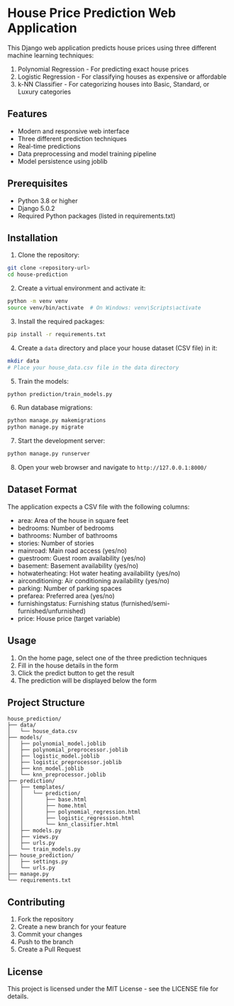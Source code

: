 # House Price Prediction Web Application

This Django web application predicts house prices using three different machine learning techniques:
1. Polynomial Regression - For predicting exact house prices
2. Logistic Regression - For classifying houses as expensive or affordable
3. k-NN Classifier - For categorizing houses into Basic, Standard, or Luxury categories

## Features

- Modern and responsive web interface
- Three different prediction techniques
- Real-time predictions
- Data preprocessing and model training pipeline
- Model persistence using joblib

## Prerequisites

- Python 3.8 or higher
- Django 5.0.2
- Required Python packages (listed in requirements.txt)

## Installation

1. Clone the repository:
```bash
git clone <repository-url>
cd house-prediction
```

2. Create a virtual environment and activate it:
```bash
python -m venv venv
source venv/bin/activate  # On Windows: venv\Scripts\activate
```

3. Install the required packages:
```bash
pip install -r requirements.txt
```

4. Create a `data` directory and place your house dataset (CSV file) in it:
```bash
mkdir data
# Place your house_data.csv file in the data directory
```

5. Train the models:
```bash
python prediction/train_models.py
```

6. Run database migrations:
```bash
python manage.py makemigrations
python manage.py migrate
```

7. Start the development server:
```bash
python manage.py runserver
```

8. Open your web browser and navigate to `http://127.0.0.1:8000/`

## Dataset Format

The application expects a CSV file with the following columns:
- area: Area of the house in square feet
- bedrooms: Number of bedrooms
- bathrooms: Number of bathrooms
- stories: Number of stories
- mainroad: Main road access (yes/no)
- guestroom: Guest room availability (yes/no)
- basement: Basement availability (yes/no)
- hotwaterheating: Hot water heating availability (yes/no)
- airconditioning: Air conditioning availability (yes/no)
- parking: Number of parking spaces
- prefarea: Preferred area (yes/no)
- furnishingstatus: Furnishing status (furnished/semi-furnished/unfurnished)
- price: House price (target variable)

## Usage

1. On the home page, select one of the three prediction techniques
2. Fill in the house details in the form
3. Click the predict button to get the result
4. The prediction will be displayed below the form

## Project Structure

```
house_prediction/
├── data/
│   └── house_data.csv
├── models/
│   ├── polynomial_model.joblib
│   ├── polynomial_preprocessor.joblib
│   ├── logistic_model.joblib
│   ├── logistic_preprocessor.joblib
│   ├── knn_model.joblib
│   └── knn_preprocessor.joblib
├── prediction/
│   ├── templates/
│   │   └── prediction/
│   │       ├── base.html
│   │       ├── home.html
│   │       ├── polynomial_regression.html
│   │       ├── logistic_regression.html
│   │       └── knn_classifier.html
│   ├── models.py
│   ├── views.py
│   ├── urls.py
│   └── train_models.py
├── house_prediction/
│   ├── settings.py
│   └── urls.py
├── manage.py
└── requirements.txt
```

## Contributing

1. Fork the repository
2. Create a new branch for your feature
3. Commit your changes
4. Push to the branch
5. Create a Pull Request

## License

This project is licensed under the MIT License - see the LICENSE file for details. 